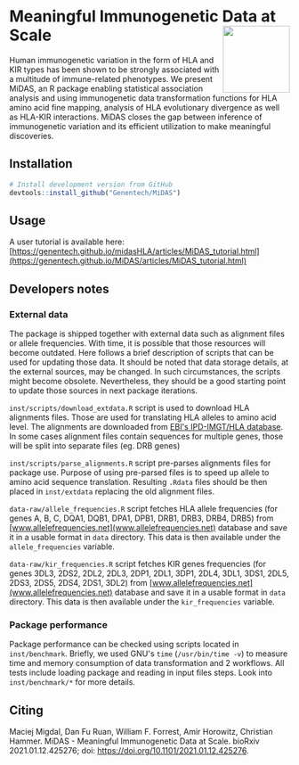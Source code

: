 # Meaningful Immunogenetic Data at Scale <img src="vignettes/MiDAS_logo.png" align="right" alt="" width="120" />

Human immunogenetic variation in the form of HLA and KIR 
types has been shown to be strongly associated with a 
multitude of immune-related phenotypes. We present MiDAS, 
an R package enabling statistical association analysis and 
using immunogenetic data transformation functions for HLA 
amino acid fine mapping, analysis of HLA evolutionary 
divergence as well as HLA-KIR interactions. MiDAS closes the 
gap between inference of immunogenetic variation and its 
efficient utilization to make meaningful discoveries.

## Installation

``` r
# Install development version from GitHub
devtools::install_github("Genentech/MiDAS")
```

## Usage

A user tutorial is available here: 
[https://genentech.github.io/midasHLA/articles/MiDAS_tutorial.html](https://genentech.github.io/MiDAS/articles/MiDAS_tutorial.html)

## Developers notes

### External data

The package is shipped together with external data such as 
alignment files or allele frequencies. With time, it is 
possible that those resources will become outdated. Here 
follows a brief description of scripts that can be used for
updating those data. It should be noted that data storage details,
at the external sources, may be changed. In such circumstances, 
the scripts might become obsolete. Nevertheless, they should be
a good starting point to update those sources in next package 
iterations.

`inst/scripts/download_extdata.R` script is used to download HLA 
alignments files. Those are used for translating HLA alleles to 
amino acid level. The alignments are downloaded from 
[EBI's IPD-IMGT/HLA database](www.ebi.ac.uk/ipd/imgt/hla/).
In some cases alignment files contain sequences for multiple genes,
 those will be split into separate files (eg. DRB genes)

`inst/scripts/parse_alignments.R` script pre-parses alignments files 
for package use. Purpose of using pre-parsed files is to speed up 
allele to amino acid sequence translation. Resulting `.Rdata` files 
should be then placed in `inst/extdata` replacing the old alignment 
files. 

`data-raw/allele_frequencies.R` script fetches HLA allele frequencies 
(for genes A, B, C, DQA1, DQB1, DPA1, DPB1, DRB1, DRB3, DRB4, DRB5) from 
[www.allelefrequencies.net](www.allelefrequencies.net)
database and save it in a usable format in `data` directory. This data is
then available under the `allele_frequencies` variable.

`data-raw/kir_frequencies.R` script fetches KIR genes frequencies 
(for genes 3DL3, 2DS2, 2DL2, 2DL3, 2DP1, 2DL1, 3DP1, 2DL4, 3DL1, 3DS1, 
2DL5, 2DS3, 2DS5, 2DS4, 2DS1, 3DL2) from 
[www.allelefrequencies.net](www.allelefrequencies.net)
database and save it in a usable format in `data` directory. This data is
then available under the `kir_frequencies` variable.

### Package performance

Package performance can be checked using scripts located in `inst/benchmark`. 
Briefly, we used GNU's `time` (`/usr/bin/time -v`) to measure time and memory 
consumption of data transformation and 2 workflows. All tests include loading 
package and reading in input files steps. Look into `inst/benchmark/*` for more 
details. 

## Citing
Maciej Migdal, Dan Fu Ruan, William F. Forrest, Amir Horowitz, Christian Hammer. 
MiDAS - Meaningful Immunogenetic Data at Scale. bioRxiv 2021.01.12.425276; 
doi: https://doi.org/10.1101/2021.01.12.425276.

